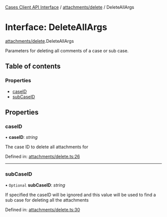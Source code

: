 [Cases Client API Interface](../cases_client_api.md) / [attachments/delete](../modules/attachments_delete.md) / DeleteAllArgs

# Interface: DeleteAllArgs

[attachments/delete](../modules/attachments_delete.md).DeleteAllArgs

Parameters for deleting all comments of a case or sub case.

## Table of contents

### Properties

- [caseID](attachments_delete.deleteallargs.md#caseid)
- [subCaseID](attachments_delete.deleteallargs.md#subcaseid)

## Properties

### caseID

• **caseID**: *string*

The case ID to delete all attachments for

Defined in: [attachments/delete.ts:26](https://github.com/jonathan-buttner/kibana/blob/085f89ff3ca/x-pack/plugins/cases/server/client/attachments/delete.ts#L26)

___

### subCaseID

• `Optional` **subCaseID**: *string*

If specified the caseID will be ignored and this value will be used to find a sub case for deleting all the attachments

Defined in: [attachments/delete.ts:30](https://github.com/jonathan-buttner/kibana/blob/085f89ff3ca/x-pack/plugins/cases/server/client/attachments/delete.ts#L30)
